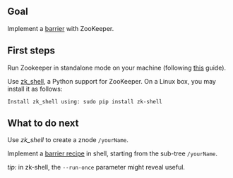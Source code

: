 ## Goal

Implement a [barrier](https://en.wikipedia.org/wiki/Barrier_(computer_science)) with ZooKeeper.

## First steps

Run Zookeeper in standalone mode on your machine (following [this](https://zookeeper.apache.org/doc/r3.1.2/zookeeperStarted.html) guide).

Use [zk_shell](https://github.com/rgs1/zk_shell), a Python support for ZooKeeper.
On a Linux box, you may install it as follows:

    Install zk_shell using: sudo pip install zk-shell

## What to do next

Use *zk_shell* to create a znode `/yourName`.

Implement a [barrier recipe](http://zookeeper.apache.org/doc/trunk/recipes.html#sc_recipes_eventHandles) in shell, starting from the sub-tree `/yourName`.

*tip:* in zk-shell, the `--run-once` parameter might reveal useful.

<!--while [ `zk-shell --run-once "ls /sutra" localhost:2181 | grep barrier` == "barrier" ]; do echo "waiting"; sleep 1; done) -->
